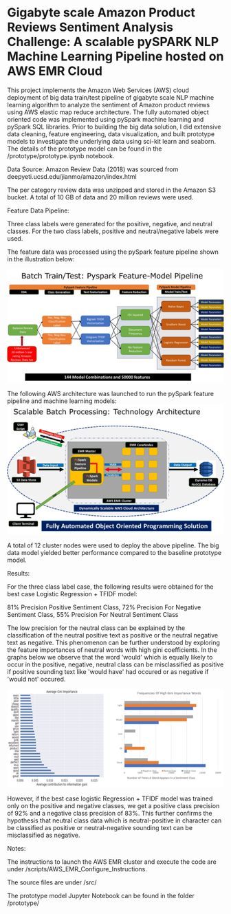 #  Gigabyte scale Amazon Product Reviews Sentiment Analysis Challenge: A scalable pySPARK NLP Machine Learning Pipeline hosted on AWS EMR Cloud
This project implements the Amazon Web Services (AWS) cloud deployment of big data train/test pipeline of gigabyte scale NLP machine learning algorithm to analyze the sentiment of Amazon product reviews using AWS elastic map reduce architecture. The fully automated object oriented code was implemented using pySpark machine learning and pySpark SQL libraries. Prior to building the big data solution, I did extensive data cleaning, feature engineering, data visualization, and built prototype models to investigate the underlying data using sci-kit learn and seaborn. The details of the prototype model can be found in the /prototype/prototype.ipynb notebook.

Data Source:
Amazon Review Data (2018) was sourced from deepyeti.ucsd.edu/jianmo/amazon/index.html

The per category review data was unzipped and stored in the Amazon S3 bucket. A total of 10 GB of data and 20 million reviews were used.



Feature Data Pipeline:


Three class labels were generated for the positive, negative, and neutral classes. For the two class labels, positive and neutral/negative labels were used.


The feature data was processed using the pySpark feature pipeline shown in the illustration below:

![](images/image1.jpg)


The following AWS architecture was launched to run the pySpark feature pipeline and machine learning models: 
![](images/image2.jpg)

A total of 12 cluster nodes were used to deploy the above pipeline. The big data model yielded better performance compared to the baseline prototype model.

Results:

For the three class label case, the following results were obtained for the best case Logistic Regression + TFIDF model:

81% Precision Positive Sentiment Class,
72% Precision For Negative Sentiment Class,
55% Precision For Neutral Sentiment Class

The low precision for the neutral class can be explained by the classification of the neutral positive text as positive or the neutral negative text as negative.
This phenomenon can be further understood by exploring the feature importances of neutral words with high gini coefficients. In the graphs below we observe that the word 'would'
which is equally likely to occur in the positive, negative, neutral class can be misclassified as positive if positive sounding text like 'would have' had occured or as negative if 'would not' occured.

![](images/image3.jpg)

However, if the best case logistic Regression + TFIDF model was trained only on the positive and negative classes, we get a positive class precision of 92% and a negative class precision of 83%. This further confirms the hypothesis that neutral class data which is neutral-positive in character can be classified as positive or neutral-negative sounding text can be misclassified as negative.

Notes:

The instructions to launch the AWS EMR cluster and execute the code are under /scripts/AWS_EMR_Configure_Instructions.

The source files are under /src/

The prototype model Jupyter Notebook can be found in the folder /prototype/
